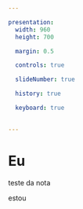 ```yaml
---

presentation:
  width: 960
  height: 700

  margin: 0.5

  controls: true

  slideNumber: true

  history: true

  keyboard: true
  

---
```


<!-- slide  -->
# Eu
<!-- slide  -->
teste da nota
<!-- slide vertical=true -->
estou
